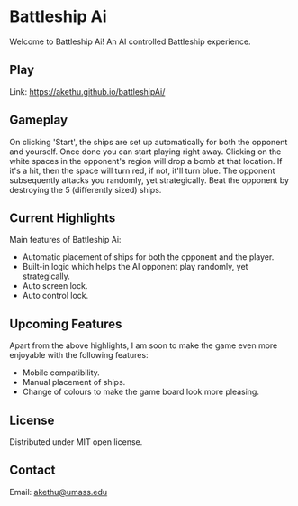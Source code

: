 # Battleship Ai

Welcome to Battleship Ai! An AI controlled Battleship experience.

## Play

Link: https://akethu.github.io/battleshipAi/

## Gameplay

On clicking 'Start', the ships are set up automatically for both the opponent and yourself. Once done you can start playing right away. 
Clicking on the white spaces in the opponent's region will drop a bomb at that location. If it's a hit, then the space will turn red, if not, it'll turn blue.
The opponent subsequently attacks you randomly, yet strategically. Beat the opponent by destroying the 5 (differently sized) ships.

## Current Highlights

Main features of Battleship Ai:

- Automatic placement of ships for both the opponent and the player.
- Built-in logic which helps the AI opponent play randomly, yet strategically.
- Auto screen lock.
- Auto control lock.

## Upcoming Features

Apart from the above highlights, I am soon to make the game even more enjoyable with the following features:

- Mobile compatibility.
- Manual placement of ships.
- Change of colours to make the game board look more pleasing.

## License 

Distributed under MIT open license.

## Contact

Email: akethu@umass.edu 
